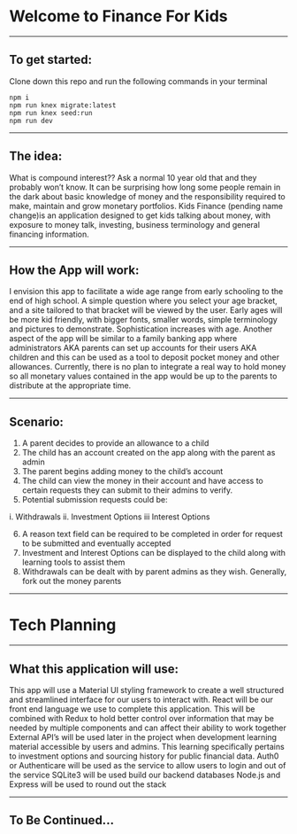 # Welcome to Finance For Kids

-------------------

## To get started:

Clone down this repo and run the following commands in your terminal

```
npm i
npm run knex migrate:latest
npm run knex seed:run
npm run dev
```

-------------------

## The idea:

What is compound interest??  Ask a normal 10 year old that and they probably won’t know.  It can be surprising how long some people remain in the dark about basic knowledge of money and the responsibility required to make, maintain and grow monetary portfolios.  Kids Finance (pending name change)is an application designed to get kids talking about money, with exposure to money talk, investing, business terminology and general financing information.

-------------------

## How the App will work:

I envision this app to facilitate a wide age range from early schooling to the end of high school.  A simple question where you select your age bracket, and a site tailored to that bracket will be viewed by the user.  Early ages will be more kid friendly, with bigger fonts, smaller words, simple terminology and pictures to demonstrate.  Sophistication increases with age.
Another aspect of the app will be similar to a family banking app where administrators AKA parents can set up accounts for their users AKA children and this can be used as a tool to deposit pocket money and other allowances.  Currently, there is no plan to integrate a real way to hold money so all monetary values contained in the app would be up to the parents to distribute at the appropriate time.

-------------------

## Scenario:

1. A parent decides to provide an allowance to a child
2. The child has an account created on the app along with the parent as admin
3. The parent begins adding money to the child’s account
4. The child can view the money in their account and have access to certain requests they can submit to their admins to verify.
5. Potential submission requests could be:

i.  Withdrawals
ii. Investment Options
iii Interest Options 

6. A reason text field can be required to be completed in order for request to be submitted and eventually accepted
7. Investment and Interest Options can be displayed to the child along with learning tools to assist them
8. Withdrawals can be dealt with by parent admins as they wish.  Generally, fork out the money parents

-------------------

# Tech Planning

-------------------

## What this application will use:


This app will use a Material UI styling framework to create a well structured and streamlined interface for our users to interact with.
React will be our front end language we use to complete this application.  This will be combined with Redux to hold better control over information that may be needed by multiple components and can affect their ability to work together
External API’s will be used later in the project when development learning material accessible by users and admins.  This learning specifically pertains to investment options and sourcing history for public financial data.
Auth0 or Authenticare will be used as the service to allow users to login and out of the service
SQLite3 will be used build our backend databases
Node.js and Express will be used to round out the stack

-------------------

## To Be Continued...
